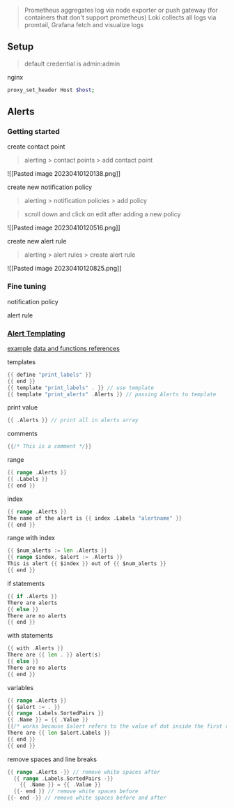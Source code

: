 >Prometheus aggregates log via node exporter or push gateway (for containers that don't support prometheus) Loki collects all logs via promtail, Grafana fetch and visualize logs

## Setup

>default credential is admin:admin

nginx
```bash
proxy_set_header Host $host;
```

## Alerts

### Getting started

create contact point
>alerting > contact points > add contact point

![[Pasted image 20230410120138.png]]

create new notification policy
>alerting > notification policies > add policy 

>scroll down and click on edit after adding a new policy

![[Pasted image 20230410120516.png]]

create new alert rule
>alerting > alert rules > create alert rule

![[Pasted image 20230410120825.png]]

### Fine tuning

notification policy

alert rule

### [Alert Templating](https://grafana.com/docs/grafana/latest/alerting/manage-notifications/template-notifications/using-go-templating-language/)

[example](https://grafana.com/docs/grafana/latest/alerting/manage-notifications/template-notifications/create-notification-templates/)
[data and functions references](https://grafana.com/docs/grafana/latest/alerting/manage-notifications/template-notifications/reference/)

templates
```go
{{ define "print_labels" }}
{{ end }}
{{ template "print_labels" . }} // use template
{{ template "print_alerts" .Alerts }} // passing Alerts to template
```

print value
```go
{{ .Alerts }} // print all in alerts array
```

comments
```go
{{/* This is a comment */}}
```

range
```go
{{ range .Alerts }}
{{ .Labels }}
{{ end }}
```

index
```go
{{ range .Alerts }}
The name of the alert is {{ index .Labels "alertname" }}
{{ end }}
```

range with index
```go
{{ $num_alerts := len .Alerts }}
{{ range $index, $alert := .Alerts }}
This is alert {{ $index }} out of {{ $num_alerts }}
{{ end }}
```

if statements
```go
{{ if .Alerts }}
There are alerts
{{ else }}
There are no alerts
{{ end }}
```

with statements
```go
{{ with .Alerts }}
There are {{ len . }} alert(s)
{{ else }}
There are no alerts
{{ end }}
```

variables
```go
{{ range .Alerts }}
{{ $alert := . }}
{{ range .Labels.SortedPairs }}
{{ .Name }} = {{ .Value }}
{{/* works because $alert refers to the value of dot inside the first range */}}
There are {{ len $alert.Labels }}
{{ end }}
{{ end }}
```

remove spaces and line breaks
```go
{{ range .Alerts -}} // remove white spaces after
  {{ range .Labels.SortedPairs -}}
    {{ .Name }} = {{ .Value }}
  {{- end }} // remove white spaces before
{{- end -}} // remove white spaces before and after
```